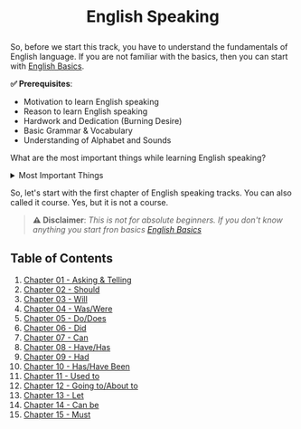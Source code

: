 # <p align="center">English Speaking</p>

So, before we start this track, you have to understand the fundamentals of English language. If you are not familiar with the basics, then you can start with [English Basics](/courses/english/english-basics.md).

**✅ Prerequisites**:
* Motivation to learn English speaking
* Reason to learn English speaking
* Hardwork and Dedication (Burning Desire)
* Basic Grammar & Vocabulary
* Understanding of Alphabet and Sounds

What are the most important things while learning English speaking?

<details>
<summary>
Most Important Things
</summary>
<b>1. Structure:</b> You have to understand the structure of English language. It is very important to know how to form a sentence.<br>
<b>2. Vocabulary:</b> You have to learn new words everyday. It is very important to have a good vocabulary.<br>
<b>3. Practice:</b> You have to practice everyday. It is very important to speak English everyday.<br>
<b>4. Listen:</b> You have to listen to English everyday. It is very important to listen to English everyday.<br>
<b>5. Read:</b> You have to read English everyday. It is very important to read English everyday.<br>
</details>

So, let's start with the first chapter of English speaking tracks. You can also called it course. Yes, but it is not a course.


> **⚠️ Disclaimer**:
*This is not for absolute beginners. If you don't know anything you start fron basics [English Basics](/courses/english/english-basics.md)*

## Table of Contents
1. [Chapter 01 - Asking & Telling](/courses/english/asking-telling.md)
2. [Chapter 02 - Should](/courses/english/should.md)
3. [Chapter 03 - Will](/courses/english/will.md)
4. [Chapter 04 - Was/Were](/courses/english/was-were.md)
5. [Chapter 05 - Do/Does](/courses/english/do-does.md)
6. [Chapter 06 - Did](/courses/english/did.md)
7. [Chapter 07 - Can](/courses/english/can.md)
8. [Chapter 08 - Have/Has](/courses/english/has-have.md)
9. [Chapter 09 - Had](/courses/english/had.md)
10. [Chapter 10 - Has/Have Been](/courses/english/has-have-been.md)
11. [Chapter 11 - Used to](/courses/english/used-to.md)
12. [Chapter 12 - Going to/About to](/courses/english/about-going.md)
13. [Chapter 13 - Let](/courses/english/let.md)
14. [Chapter 14 - Can be](/courses/english/can-be.md)
15. [Chapter 15 - Must](/courses/english/must.md)


